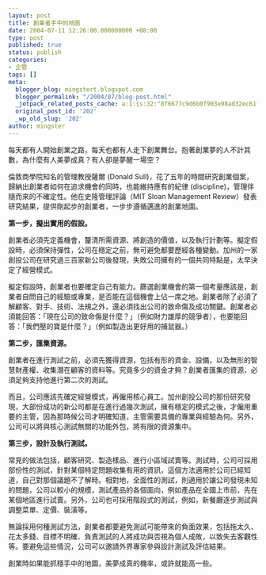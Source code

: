 ```yaml
---
layout: post
title: 創業者手中的地圖
date: 2004-07-11 12:26:00.000000000 +08:00
type: post
published: true
status: publish
categories:
- 企管
tags: []
meta:
  blogger_blog: mingstert.blogspot.com
  blogger_permalink: "/2004/07/blog-post.html"
  _jetpack_related_posts_cache: a:1:{s:32:"8f6677c9d6b0f903e98ad32ec61f8deb";a:2:{s:7:"expires";i:1453474562;s:7:"payload";a:3:{i:0;a:1:{s:2:"id";i:65;}i:1;a:1:{s:2:"id";i:104;}i:2;a:1:{s:2:"id";i:69;}}}}
  original_post_id: '202'
  _wp_old_slug: '202'
author: mingster
---
```

<p>每天都有人開始創業之路，每天也都有人走下創業舞台。抱著創業夢的人不計其數，為什麼有人美夢成真？有人卻是夢醒一場空？</p>
<p>倫敦商學院知名的管理教授薩爾 (Donald Sull)，花了五年的時間研究創業個案，歸納出創業者如何在追求機會的同時，也能維持應有的紀律 (discipline)，管理伴隨而來的不確定性。他在史隆管理評論（MIT Sloan Management Review）發表研究結果，提供剛起步的創業者，一步步遵循邁進的創業地圖。</p>
<p><strong>第一步，擬出實用的假設。</strong></p>
<p>創業者必須先定義機會，釐清所需資源、將創造的價值，以及執行計劃等。擬定假設時，必須保持彈性，公司在穩定之前，無可避免都要歷經各種變動。加州的一家創投公司在研究過三百家新公司後發現，失敗公司擁有的一個共同特點是，太早決定了經營模式。</p>
<p>擬定假設時，創業者也要確定自己有能力。篩選創業機會的第一個考量應該是，創業者自問自己的經驗或專業，是否能在這個機會上佔一席之地。創業者除了必須了解顧客、對手、技術、法規之外，還必須找出公司的致命傷及成功關鍵。創業者必須能回答：「現在公司的致命傷是什麼？」（例如財力雄厚的競爭者），也要能回答：「我們壓的寶是什麼？」（例如製造出更好用的捕鼠器。）</p>
<p><strong>第二步，匯集資源。</strong></p>
<p>創業者在進行測試之前，必須先獲得資源，包括有形的資金、設備，以及無形的智慧財產權、收集潛在顧客的資料等。究竟多少的資金才夠？創業者匯集的資源，必須足夠支持他進行第二次的測試。</p>
<p>而且，公司應該先確定經營模式，再僱用核心員工。加州創投公司的那份研究發現，大部份成功的新公司都是在進行過幾次測試，擁有穩定的模式之後，才僱用重要的主管，因為那時候公司才明確知道，主管需要具備的專業與經驗為何。另外，公司可以將與核心測試無關的功能外包，將有限的資源集中。</p>
<p><strong>第三步，設計及執行測試。</strong></p>
<p>常見的做法包括，顧客研究、製造樣品、進行小區域試賣等。測試時，公司可採用部份性的測試，針對某個特定問題收集有用的資訊，這個方法適用於公司已經知道，自己對那個議題不了解時。相對地，全面性的測試，則適用於讓公司發現未知的問題，公司以較小的規模，測試產品的各個面向，例如產品在全國上市前，先在某個地區進行試賣。另外，公司也可採用階段式的測試，例如，新餐廳逐步測試與調整菜單、定價、裝潢等。</p>
<p>無論採用何種測試方法，創業者都要避免測試可能帶來的負面效果，包括拖太久、花太多錢、目標不明確、負責測試的人將成功與否視為個人成敗，以致失去客觀性等。要避免這些情況，公司可以邀請外界專家參與設計測試及評估結果。</p>
<p>創業時如果能抓穩手中的地圖，美夢成真的機率，或許就能高一些。</p>
